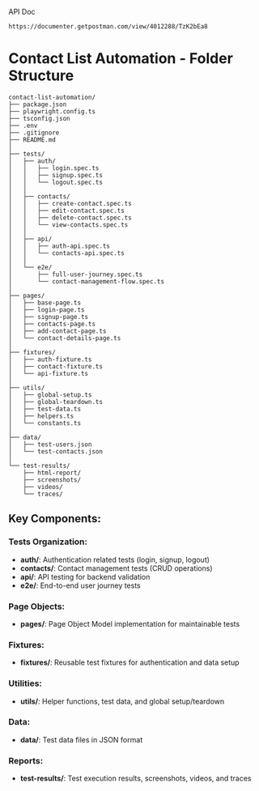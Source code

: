 API Doc 
```
https://documenter.getpostman.com/view/4012288/TzK2bEa8
```
# Contact List Automation - Folder Structure

```
contact-list-automation/
├── package.json
├── playwright.config.ts
├── tsconfig.json
├── .env
├── .gitignore
├── README.md
│
├── tests/
│   ├── auth/
│   │   ├── login.spec.ts
│   │   ├── signup.spec.ts
│   │   └── logout.spec.ts
│   │
│   ├── contacts/
│   │   ├── create-contact.spec.ts
│   │   ├── edit-contact.spec.ts
│   │   ├── delete-contact.spec.ts
│   │   └── view-contacts.spec.ts
│   │
│   ├── api/
│   │   ├── auth-api.spec.ts
│   │   └── contacts-api.spec.ts
│   │
│   └── e2e/
│       ├── full-user-journey.spec.ts
│       └── contact-management-flow.spec.ts
│
├── pages/
│   ├── base-page.ts
│   ├── login-page.ts
│   ├── signup-page.ts
│   ├── contacts-page.ts
│   ├── add-contact-page.ts
│   └── contact-details-page.ts
│
├── fixtures/
│   ├── auth-fixture.ts
│   ├── contact-fixture.ts
│   └── api-fixture.ts
│
├── utils/
│   ├── global-setup.ts
│   ├── global-teardown.ts
│   ├── test-data.ts
│   ├── helpers.ts
│   └── constants.ts
│
├── data/
│   ├── test-users.json
│   └── test-contacts.json
│
└── test-results/
    ├── html-report/
    ├── screenshots/
    ├── videos/
    └── traces/
```

## Key Components:

### Tests Organization:
- **auth/**: Authentication related tests (login, signup, logout)
- **contacts/**: Contact management tests (CRUD operations)
- **api/**: API testing for backend validation
- **e2e/**: End-to-end user journey tests

### Page Objects:
- **pages/**: Page Object Model implementation for maintainable tests

### Fixtures:
- **fixtures/**: Reusable test fixtures for authentication and data setup

### Utilities:
- **utils/**: Helper functions, test data, and global setup/teardown

### Data:
- **data/**: Test data files in JSON format

### Reports:
- **test-results/**: Test execution results, screenshots, videos, and traces
